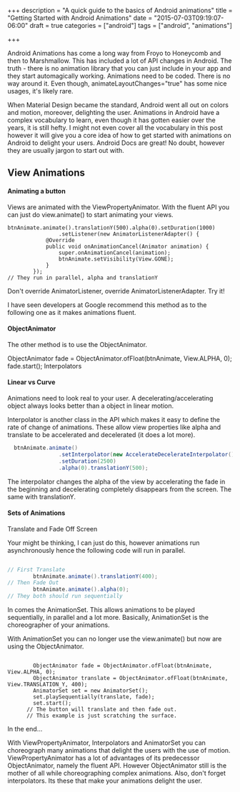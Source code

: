 +++
description = "A quick guide to the basics of Android animations"
title = "Getting Started with Android Animations"
date = "2015-07-03T09:19:07-06:00"
draft = true
categories = ["android"]
tags = ["android", "animations"]

+++

Android Animations has come a long way from Froyo to Honeycomb and then to Marshmallow. This has included a lot of API changes in Android. The truth - there is no animation library that you can just include in your app and they start automagically working. Animations need to be coded. There is no way around it. Even though, animateLayoutChanges="true" has some nice usages, it's likely rare.

When Material Design became the standard, Android went all out on colors and motion, moreover, delighting the user. Animations in Android have a complex vocabulary to learn, even though it has gotten easier over the years, it is still hefty. I might not even cover all the vocabulary in this post however it will give you a core idea of how to get started with animations on Android to delight your users. Android Docs are great! No doubt, however they are usually jargon to start out with.

## View Animations

#### Animating a button

Views are animated with the ViewPropertyAnimator. With the fluent API you can just do view.animate() to start animating your views.

```
btnAnimate.animate().translationY(500).alpha(0).setDuration(1000)
                .setListener(new AnimatorListenerAdapter() {
            @Override
            public void onAnimationCancel(Animator animation) {
                super.onAnimationCancel(animation);
                btnAnimate.setVisibility(View.GONE);
            }
        });
// They run in parallel, alpha and translationY

```
Don't override AnimatorListener, override AnimatorListenerAdapter. Try it!

I have seen developers at Google recommend this method as to the following one as it makes animations fluent.

#### ObjectAnimator

The other method is to use the ObjectAnimator.

ObjectAnimator fade = ObjectAnimator.ofFloat(btnAnimate, View.ALPHA, 0);
fade.start();
Interpolators

#### Linear vs Curve

Animations need to look real to your user. A decelerating/accelerating object always looks better than a object in linear motion.

Interpolator is another class in the API which makes it easy to define the rate of change of animations. These allow view properties like alpha and translate to be accelerated and decelerated (it does a lot more).

```java
  btnAnimate.animate()
                .setInterpolator(new AccelerateDecelerateInterpolator())
                .setDuration(2500)
                .alpha(0).translationY(500);
```
The interpolator changes the alpha of the view by accelerating the fade in the beginning and decelerating completely disappears from the screen. The same with translationY.

#### Sets of Animations

Translate and Fade Off Screen

Your might be thinking, I can just do this, however animations run asynchronously hence the following code will run in parallel.

```java

// First Translate
        btnAnimate.animate().translationY(400);
// Then Fade Out
        btnAnimate.animate().alpha(0);
// They both should run sequentially

```
In comes the AnimationSet. This allows animations to be played sequentially, in parallel and a lot more. Basically, AnimationSet is the choreographer of your animations.

With AnimationSet you can no longer use the view.animate() but now are using the ObjectAnimator.
```

        ObjectAnimator fade = ObjectAnimator.ofFloat(btnAnimate, View.ALPHA, 0);
        ObjectAnimator translate = ObjectAnimator.ofFloat(btnAnimate, View.TRANSLATION_Y, 400);
        AnimatorSet set = new AnimatorSet();
        set.playSequentially(translate, fade);
        set.start();
      // The button will translate and then fade out.
      // This example is just scratching the surface.
```

In the end...

With ViewPropertyAnimator, Interpolators and AnimatorSet you can choreograph many animations that delight the users with the use of motion. ViewPropertyAnimator has a lot of advantages of its predecessor ObjectAnimator, namely the fluent API. However ObjectAnimator still is the mother of all while choreographing complex animations. Also, don't forget interpolators. Its these that make your animations delight the user.
